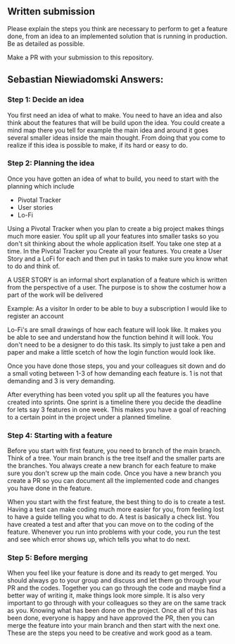 ## Written submission
Please explain the steps you think are necessary to perform to get a feature done, from an idea to an implemented solution that is running in production. Be as detailed as possible. 

Make a PR with your submission to this repository.



## Sebastian Niewiadomski Answers:


### Step 1: Decide an idea
You first need an idea of what to make. You need to have an idea and also think about the features that will be build upon the idea. You could create a mind map there you tell for example the main idea and around it goes several smaller ideas inside the main thought. From doing that you come to realize if this idea is possible to make, if its hard or easy to do. 


### Step 2: Planning the idea
Once you have gotten an idea of what to build, you need to start with the planning which include 

- Pivotal Tracker
- User stories
- Lo-Fi 

Using a Pivotal Tracker when you plan to create a big project makes things much more easier. You split up all your features into smaller tasks so you don't sit thinking about the whole application itself. You take one step at a time. 
In the Pivotal Tracker you Create all your features. You create a User Story and a LoFi for each and then put in tasks to make sure you know what to do and think of. 

A USER STORY is an informal short explanation of a feature which is written from the perspective of a user. The purpose is to show the costumer how a part of the work will be delivered

Example: 
As a visitor
In order to be able to buy a subscription
I would like to register an account

Lo-Fi's are small drawings of how each feature will look like. It makes you be able to see and understand how the function behind it will look. You don't need to be a designer to do this task. Its simply to just take a pen and paper and make a little scetch of how the login function would look like. 

Once you have done those steps, you and your colleagues sit down and do a small voting between 1-3 of how demanding each feature is. 1 is not that demanding and 3 is very demanding. 

After everything has been voted you split up all the features you have created into sprints. One sprint is a timeline there you decide the deadline for lets say 3 features in one week. This makes you have a goal of reaching to a certain point in the project under a planned timeline. 


### Step 4: Starting with a feature
Before you start with first feature, you need to branch of the main branch. Think of a tree. Your main branch is the tree itself and the smaller parts are the branches. You always create a new branch for each feature to make sure you don't screw up the main code. Once you have a new branch you create a PR so you can document all the implemented code and changes you have done in the feature.

When you start with the first feature, the best thing to do is to create a test. Having a test can make coding much more easier for you, from feeling lost to have a guide telling you what to do. A test is basically a check list. 
You have created a test and after that you can move on to the coding of the feature. Whenever you run into problems with your code, you run the test and see which error shows up, which tells you what to do next. 


### Step 5: Before merging
When you feel like your feature is done and its ready to get merged. You should always go to your group and discuss and let them go through your PR and the codes. Together you can go through the code and maybe find a better way of writing it, make things look more simple. It is also very important to go through with your colleagues so they are on the same track as you. Knowing what has been done on the project. Once all of this has been done, everyone is happy and have approved the PR, then you can merge the feature into your main branch and then start with the next one. These are the steps you need to be creative and work good as a team.

